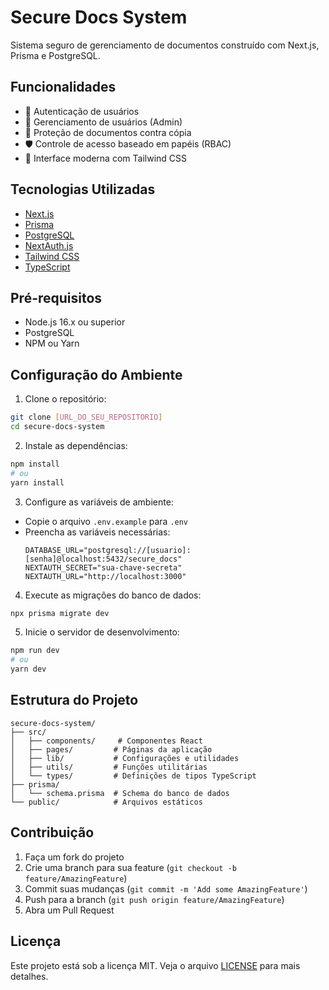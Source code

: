 # Secure Docs System

Sistema seguro de gerenciamento de documentos construído com Next.js, Prisma e PostgreSQL.

## Funcionalidades

- 🔐 Autenticação de usuários
- 👥 Gerenciamento de usuários (Admin)
- 📄 Proteção de documentos contra cópia
- 🛡️ Controle de acesso baseado em papéis (RBAC)
- 🎨 Interface moderna com Tailwind CSS

## Tecnologias Utilizadas

- [Next.js](https://nextjs.org/)
- [Prisma](https://www.prisma.io/)
- [PostgreSQL](https://www.postgresql.org/)
- [NextAuth.js](https://next-auth.js.org/)
- [Tailwind CSS](https://tailwindcss.com/)
- [TypeScript](https://www.typescriptlang.org/)

## Pré-requisitos

- Node.js 16.x ou superior
- PostgreSQL
- NPM ou Yarn

## Configuração do Ambiente

1. Clone o repositório:
```bash
git clone [URL_DO_SEU_REPOSITORIO]
cd secure-docs-system
```

2. Instale as dependências:
```bash
npm install
# ou
yarn install
```

3. Configure as variáveis de ambiente:
- Copie o arquivo `.env.example` para `.env`
- Preencha as variáveis necessárias:
  ```
  DATABASE_URL="postgresql://[usuario]:[senha]@localhost:5432/secure_docs"
  NEXTAUTH_SECRET="sua-chave-secreta"
  NEXTAUTH_URL="http://localhost:3000"
  ```

4. Execute as migrações do banco de dados:
```bash
npx prisma migrate dev
```

5. Inicie o servidor de desenvolvimento:
```bash
npm run dev
# ou
yarn dev
```

## Estrutura do Projeto

```
secure-docs-system/
├── src/
│   ├── components/     # Componentes React
│   ├── pages/         # Páginas da aplicação
│   ├── lib/           # Configurações e utilidades
│   ├── utils/         # Funções utilitárias
│   └── types/         # Definições de tipos TypeScript
├── prisma/
│   └── schema.prisma  # Schema do banco de dados
└── public/            # Arquivos estáticos
```

## Contribuição

1. Faça um fork do projeto
2. Crie uma branch para sua feature (`git checkout -b feature/AmazingFeature`)
3. Commit suas mudanças (`git commit -m 'Add some AmazingFeature'`)
4. Push para a branch (`git push origin feature/AmazingFeature`)
5. Abra um Pull Request

## Licença

Este projeto está sob a licença MIT. Veja o arquivo [LICENSE](LICENSE) para mais detalhes.
